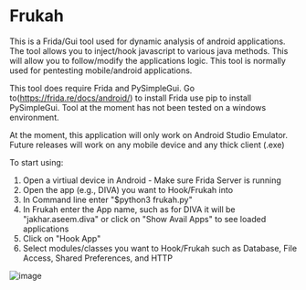 # Frukah
This is a Frida/Gui tool used for dynamic analysis of android applications.  The tool allows you to inject/hook javascript to various java methods. This will allow you to follow/modify the applications logic. This tool is normally used for pentesting mobile/android applications.  

This tool does require Frida and PySimpleGui. Go to(https://frida.re/docs/android/) to install Frida use pip to install PySimpleGui. Tool at the moment has not been tested on a windows environment.

At the moment, this application will only work on Android Studio Emulator. Future releases will work on any mobile device and any thick client (.exe)

To start using:

1. Open a virtiual device in Android - Make sure Frida Server is running
2. Open the app (e.g., DIVA) you want to Hook/Frukah into
3. In Command line enter "$python3 frukah.py"
4. In Frukah enter the App name, such as for DIVA it will be "jakhar.aseem.diva" or click on "Show Avail Apps" to see loaded applications
5. Click on "Hook App"
6. Select modules/classes you want to Hook/Frukah such as Database, File Access, Shared Preferences, and HTTP

![image](https://raw.githubusercontent.com/rortega/Frukah/main/Screen%20Shot%202021-01-19%20at%2011.25.44%20AM.png)

